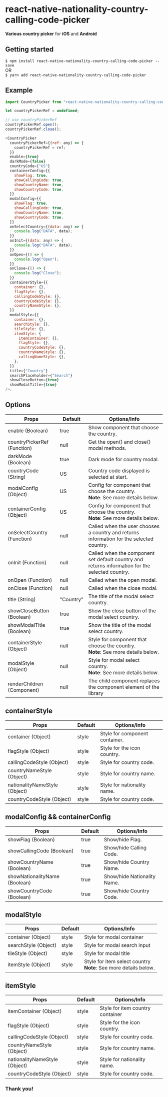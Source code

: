 # react-native-nationality-country-calling-code-picker

**Various country picker** for **iOS** and **Android**

## Getting started

`$ npm install react-native-nationality-country-calling-code-picker --save`
<br>
OR
<br>
`$ yarn add react-native-nationality-country-calling-code-picker`

## Example

```javascript
import CountryPicker from "react-native-nationality-country-calling-code-picker";

let countryPickerRef = undefined;

// use countryPickerRef
countryPickerRef.open();
countryPickerRef.close();

<CountryPicker
  countryPickerRef={(ref: any) => {
    countryPickerRef = ref;
  }}
  enable={true}
  darkMode={false}
  countryCode={"US"}
  containerConfig={{
    showFlag: true,
    showCallingCode: true,
    showCountryName: true,
    showCountryCode: true,
  }}
  modalConfig={{
    showFlag: true,
    showCallingCode: true,
    showCountryName: true,
    showCountryCode: true,
  }}
  onSelectCountry={(data: any) => {
    console.log("DATA", data);
  }}
  onInit={(data: any) => {
    console.log("DATA", data);
  }}
  onOpen={() => {
    console.log("Open");
  }}
  onClose={() => {
    console.log("Close");
  }}
  containerStyle={{
    container: {},
    flagStyle: {},
    callingCodeStyle: {},
    countryCodeStyle: {},
    countryNameStyle: {},
  }}
  modalStyle={{
    container: {},
    searchStyle: {},
    tileStyle: {},
    itemStyle: {
      itemContainer: {},
      flagStyle: {},
      countryCodeStyle: {},
      countryNameStyle: {},
      callingNameStyle: {},
    },
  }}
  title={"Country"}
  searchPlaceholder={"Search"}
  showCloseButton={true}
  showModalTitle={true}
/>;
```

## Options

| Props                       | Default   | Options/Info                                                                                    |
| --------------------------- | --------- | ----------------------------------------------------------------------------------------------- |
| enable (Boolean)            | true      | Show component that choose the country.                                                         |
| countryPickerRef (Function) | null      | Get the open() and close() modal methods.                                                       |
| darkMode (Boolean)          | true      | Dark mode for country modal.                                                                    |
| countryCode (String)        | US        | Country code displayed is selected at start.                                                    |
| modalConfig (Object)        | US        | Config for component that choose the country. <br> **Note**: See more details below.            |
| containerConfig (Object)    | US        | Config for component that choose the country. <br> **Note**: See more details below.            |
| onSelectCountry (Function)  | null      | Called when the user chooses a country and returns information for the selected country.        |
| onInit (Function)           | null      | Called when the component set default country and returns information for the selected country. |
| onOpen (Function)           | null      | Called when the open modal.                                                                     |
| onClose (Function)          | null      | Called when the close modal.                                                                    |
| title (String)              | "Country" | The title of the modal select country.                                                          |
| showCloseButton (Boolean)   | true      | Show the close button of the modal select country.                                              |
| showModalTitle (Boolean)    | true      | Show the title of the modal select country.                                                     |
| containerStyle (Object)     | null      | Style for component that choose the country. <br> **Note**: See more details below.             |
| modalStyle (Object)         | null      | Style for modal select country. <br> **Note**: See more details below.                          |
| renderChildren (Component)  | null      | The child component replaces the component element of the library                               |

## containerStyle

| Props                         | Default | Options/Info                   |
| ----------------------------- | ------- | ------------------------------ |
| container (Object)            | style   | Style for component container. |
| flagStyle (Object)            | style   | Style for the icon country.    |
| callingCodeStyle (Object)     | style   | Style for country code.        |
| countryNameStyle (Object)     | style   | Style for country name.        |
| nationalityNameStyle (Object) | style   | Style for nationality name.    |
| countryCodeStyle (Object)     | style   | Style for country code.        |

## modalConfig && containerConfig

| Props                         | Default | Options/Info                |
| ----------------------------- | ------- | --------------------------- |
| showFlag (Boolean)            | true    | Show/hide Flag.             |
| showCallingCode (Boolean)     | true    | Show/hide Calling Code.     |
| showCountryName (Boolean)     | true    | Show/hide Country Name.     |
| showNationalityName (Boolean) | true    | Show/hide Nationality Name. |
| showCountryCode (Boolean)     | true    | Show/hide Country Code.     |

## modalStyle

| Props                | Default | Options/Info                                                         |
| -------------------- | ------- | -------------------------------------------------------------------- |
| container (Object)   | style   | Style for modal container                                            |
| searchStyle (Object) | style   | Style for modal search input                                         |
| tileStyle (Object)   | style   | Style for modal title                                                |
| itemStyle (Object)   | style   | Style for item select country <br> **Note**: See more details below. |

## itemStyle

| Props                         | Default | Options/Info                     |
| ----------------------------- | ------- | -------------------------------- |
| itemContainer (Object)        | style   | Style for item country container |
| flagStyle (Object)            | style   | Style for the icon country.      |
| callingCodeStyle (Object)     | style   | Style for country code.          |
| countryNameStyle (Object)     | style   | Style for country name.          |
| nationalityNameStyle (Object) | style   | Style for nationality name.      |
| countryCodeStyle (Object)     | style   | Style for country code.          |

### Thank you!

```

```

